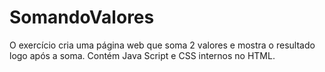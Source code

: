 # SomandoValores
O exercício cria uma página web que soma 2 valores e mostra o resultado logo após a soma.
Contém Java Script e CSS internos no HTML.
